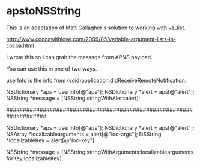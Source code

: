 apstoNSString
=============

This is an adaptation of Matt Gallagher's solution to working with va_list.

http://www.cocoawithlove.com/2009/05/variable-argument-lists-in-cocoa.html


I wrote this so I can grab the message from APNS payload.

You can use this in one of two ways.


userInfo is the info from (void)application:didReceiveRemoteNotification:

NSDictionary *aps = userInfo[@"aps"];
NSDictionary *alert = aps[@"alert"];
NSString *message = [NSString stringWithAlert:alert];

####################################################################


NSDictionary *aps = userInfo[@"aps"];
NSDictionary *alert = aps[@"alert"];
NSArray *localizablearguments = alert[@"loc-args"];
NSString *localizableKey = alert[@"loc-key"];

NSString *message = [NSString stringWithArguments:localizablearguments forKey:localizableKey];
